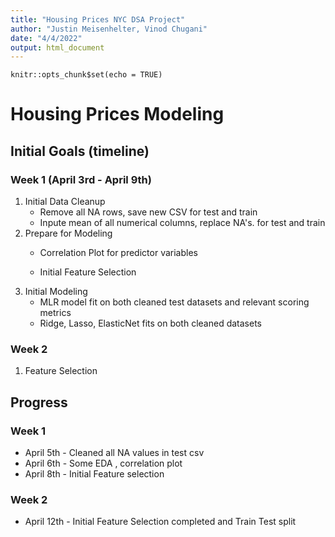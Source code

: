```yaml
---
title: "Housing Prices NYC DSA Project"
author: "Justin Meisenhelter, Vinod Chugani"
date: "4/4/2022"
output: html_document
---
```


```{r setup, include=FALSE}
knitr::opts_chunk$set(echo = TRUE)
```

# Housing Prices Modeling  


## Initial Goals (timeline)

### Week 1 (April 3rd - April 9th)
1. Initial Data Cleanup    
    + Remove all NA rows, save new CSV for test and train  
    + Inpute mean of all numerical columns, replace NA's. for test and train  
2. Prepare for Modeling  
    + Correlation Plot for predictor variables  

    + Initial Feature Selection  
3. Initial Modeling  
   + MLR model fit on both cleaned test datasets and relevant scoring metrics  
   + Ridge, Lasso, ElasticNet fits on both cleaned datasets  

### Week 2  
1. Feature Selection



## Progress  
### Week 1  
+ April 5th - Cleaned all NA values in test csv
+ April 6th - Some EDA , correlation plot
+ April 8th - Initial Feature selection

### Week 2
+ April 12th - Initial Feature Selection completed  and Train Test split 